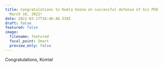 ```yaml
---
title: Congratulations to Komla Gnona on successful defense of his PhD thesis,
  March 16, 2022!
date: 2022-03-17T16:46:46.539Z
draft: false
featured: false
image:
  filename: featured
  focal_point: Smart
  preview_only: false
---
```

Congratulations, Komla!